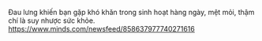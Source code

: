 Đau lưng khiến bạn gặp khó khăn trong sinh hoạt hàng ngày, mệt mỏi, thậm chí là suy nhược sức khỏe. 
https://www.minds.com/newsfeed/858637977740271616
